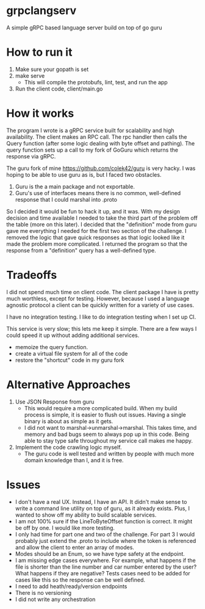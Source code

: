 # grpclangserv
A simple gRPC based language server build on top of go guru
# How to run it

1. Make sure your gopath is set
2. make serve
    - This will compile the protobufs, lint, test, and run the app
3. Run the client code, client/main.go


# How it works

The program I wrote is a gRPC service built for scalability and high availability.  The client makes an RPC call.  The rpc handler then calls the Query function (after some logic dealing with byte offset and pathing).  The query function sets up a call to my fork of GoGuru which returns the response via gRPC.

The guru fork of mine https://github.com/colek42/guru is very hacky.  I was hoping to be able to use guru as is, but I faced two obstacles.

1.  Guru is the a main package and not exportable.
2.  Guru's use of interfaces means there is no common, well-defined response that I could marshal into .proto

So I decided it would be fun to hack it up, and it was.  With my design decision and time available I needed to take the third part of the problem off the table (more on this later).  I decided that the "definition" mode from guru gave me everything I needed for the first two section of the challenge.  I removed the logic that gave quick responses as that logic looked like it made the problem more complicated.  I returned the program so that the response from a "definition" query has a well-defined type.

# Tradeoffs

I did not spend much time on client code.  The client package I have is pretty much worthless, except for testing.  However, because I used a language agnostic protocol a client can be quickly written for a variety of use cases.

I have no integration testing.  I like to do integration testing when I set up CI.

This service is very slow; this lets me keep it simple.  There are a few ways I could speed it up without adding additional services.
- memoize the query function.
- create a virtual file system for all of the code
- restore the "shortcut" code in my guru fork


# Alternative Approaches
1.  Use JSON Response from guru
    - This would require a more complicated build.  When my build process is simple, it is easier to flush out issues.  Having a single binary is about as simple as it gets.
    - I did not want to marshal->unmarshal->marshal.  This takes time, and memory and bad bugs seem to always pop up in this code.  Being able to stay type safe throughout my service call makes me happy.
2. Implement the code crawling logic myself.
    - The guru code is well tested and written by people with much more domain knowledge than I, and it is free.
# Issues
- I don't have a real UX. Instead, I have an API.  It didn't make sense to write a command line utility on top of guru, as it already exists.  Plus, I wanted to show off my ability to build scalable services.
- I am not 100% sure if the LineToByteOffset function is correct.  It might be off by one.  I would like more testing.
- I only had time for part one and two of the challenge.  For part 3 I would probably just extend the .proto to include where the token is referenced and allow the client to enter an array of modes.
- Modes should be an Enum, so we have type safety at the endpoint.
- I am missing edge cases everywhere. For example, what happens if the file is shorter than the line number and car number entered by the user?  What happens if they are negative?  Tests cases need to be added for cases like this so the response can be well defined.
- I need to add heath/ready/version endpoints
- There is no versioning
- I did not write any orchestration
